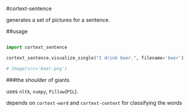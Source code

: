 #cortext-sentence

generates a set of pictures for a sentence.

##usage

```python

import cortext_sentence

cortext_sentence.visualize_single("I drink beer.", filename='beer') 

# Image(src='beer.png')
```

###the shoulder of giants

uses `nltk`, `numpy`, `Pillow`(`PIL`).

depends on `cortext-word` and `cortext-context` for classifying the words 

